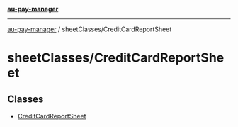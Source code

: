 [**au-pay-manager**](../../README.md)

***

[au-pay-manager](../../README.md) / sheetClasses/CreditCardReportSheet

# sheetClasses/CreditCardReportSheet

## Classes

- [CreditCardReportSheet](classes/CreditCardReportSheet.md)
